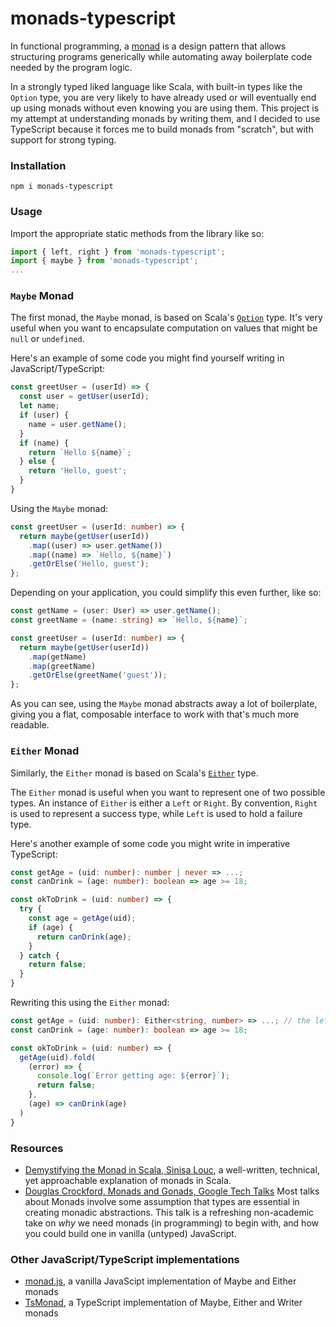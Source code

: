 # monads-typescript

In functional programming, a [monad](https://en.wikipedia.org/wiki/Monad_(functional_programming)) is a design pattern that allows structuring programs generically while automating away boilerplate code needed by the program logic.

In a strongly typed liked language like Scala, with built-in types like the `Option` type, you are very likely
to have already used or will eventually end up using monads without even knowing you are using them. This project
is my attempt at understanding monads by writing them, and I decided to use TypeScript because it forces me to
build monads from "scratch", but with support for strong typing.

### Installation

```
npm i monads-typescript
```

### Usage

Import the appropriate static methods from the library like so:

```ts
import { left, right } from 'monads-typescript';
import { maybe } from 'monads-typescript';
...
```

### `Maybe` Monad
The first monad, the `Maybe` monad, is based on Scala's
[`Option`](https://www.scala-lang.org/api/current/scala/Option.html) type. It's very useful when you want
to encapsulate computation on values that might be `null` or `undefined`.

Here's an example of some code you might find yourself writing in JavaScript/TypeScript:

```ts
const greetUser = (userId) => {
  const user = getUser(userId);
  let name;
  if (user) {
    name = user.getName();
  }
  if (name) {
    return `Hello ${name}`;
  } else {
    return 'Hello, guest';
  }   
}
``` 

Using the `Maybe` monad:

```ts
const greetUser = (userId: number) => {
  return maybe(getUser(userId))
    .map((user) => user.getName())
    .map((name) => `Hello, ${name}`)
    .getOrElse('Hello, guest');
};
```

Depending on your application, you could simplify this even further, like so:

```ts
const getName = (user: User) => user.getName();
const greetName = (name: string) => `Hello, ${name}`;

const greetUser = (userId: number) => {
  return maybe(getUser(userId))
    .map(getName)
    .map(greetName)
    .getOrElse(greetName('guest'));
};
``` 

As you can see, using the `Maybe` monad abstracts away a lot of boilerplate, giving you a flat, composable
interface to work with that's much more readable.

### `Either` Monad
Similarly, the `Either` monad is based on Scala's
[`Either`](https://www.scala-lang.org/api/current/scala/util/Either.html) type.

The `Either` monad is useful when you want to represent one of two possible types. An instance of
`Either` is either a `Left` or `Right`. By convention, `Right` is used to represent a success type, while
`Left` is used to hold a failure type.

Here's another example of some code you might write in imperative TypeScript:

```ts
const getAge = (uid: number): number | never => ...;
const canDrink = (age: number): boolean => age >= 18;

const okToDrink = (uid: number) => {
  try {
    const age = getAge(uid);
    if (age) {
      return canDrink(age);
    } 
  } catch {
    return false;
  }
} 
```

Rewriting this using the `Either` monad:

```ts
const getAge = (uid: number): Either<string, number> => ...; // the left represents an error string
const canDrink = (age: number): boolean => age >= 18;

const okToDrink = (uid: number) => {
  getAge(uid).fold(
    (error) => {
      console.log(`Error getting age: ${error}`);
      return false;
    },
    (age) => canDrink(age)
  )
}
```

### Resources
- [Demystifying the Monad in Scala, Sinisa Louc](https://medium.com/free-code-camp/demystifying-the-monad-in-scala-cc716bb6f534), a well-written, technical, yet approachable explanation of monads in Scala.
- [Douglas Crockford, Monads and Gonads, Google Tech Talks](https://www.youtube.com/watch?v=b0EF0VTs9Dc) Most talks about Monads involve some assumption that types are essential in creating
monadic abstractions. This talk is a refreshing non-academic take on _why_ we need monads (in programming) to begin with, and how you could build one in vanilla (untyped) JavaScript.

### Other JavaScript/TypeScript implementations 
- [monad.js](https://github.com/chrislewis/monad.js), a vanilla JavaScipt implementation of Maybe and Either monads
- [TsMonad](https://github.com/cbowdon/TsMonad), a TypeScript implementation of Maybe, Either and Writer monads